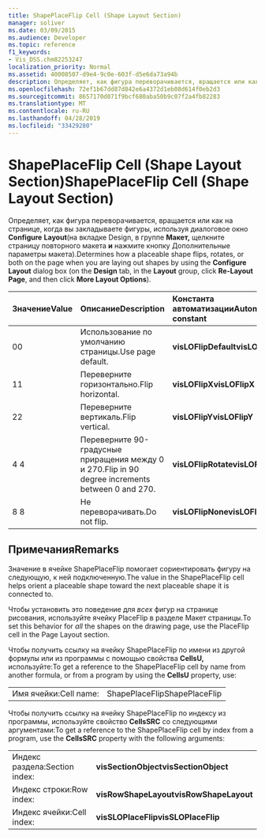 ```yaml
---
title: ShapePlaceFlip Cell (Shape Layout Section)
manager: soliver
ms.date: 03/09/2015
ms.audience: Developer
ms.topic: reference
f1_keywords:
- Vis_DSS.chm82253247
localization_priority: Normal
ms.assetid: 40008507-d9e4-9c0e-603f-d5e6da73a94b
description: Определяет, как фигура переворачивается, вращается или как на странице, когда вы закладываете фигуры, используя диалоговое окно Configure Layout (на вкладке Дизайн, в группе Макет, щелкните Re-Layout Страницу, а затем нажмите кнопку Дополнительные параметры макета).
ms.openlocfilehash: 72ef1b67dd87d842e6a4372d1eb08d614f0eb2d3
ms.sourcegitcommit: 8657170d071f9bcf680aba50b9c07f2a4fb82283
ms.translationtype: MT
ms.contentlocale: ru-RU
ms.lasthandoff: 04/28/2019
ms.locfileid: "33429280"
---
```

# <a name="shapeplaceflip-cell-shape-layout-section"></a><span data-ttu-id="f1deb-103">ShapePlaceFlip Cell (Shape Layout Section)</span><span class="sxs-lookup"><span data-stu-id="f1deb-103">ShapePlaceFlip Cell (Shape Layout Section)</span></span>

<span data-ttu-id="f1deb-104">Определяет, как фигура переворачивается, вращается или как на странице, когда вы закладываете фигуры, используя  диалоговое окно **Configure** **Layout**(на вкладке Design, в группе **Макет,** щелкните страницу повторного макета **и** нажмите кнопку Дополнительные параметры макета).</span><span class="sxs-lookup"><span data-stu-id="f1deb-104">Determines how a placeable shape flips, rotates, or both on the page when you are laying out shapes by using the **Configure Layout** dialog box (on the **Design** tab, in the **Layout** group, click **Re-Layout Page**, and then click **More Layout Options**).</span></span>
  
|<span data-ttu-id="f1deb-105">**Значение**</span><span class="sxs-lookup"><span data-stu-id="f1deb-105">**Value**</span></span>|<span data-ttu-id="f1deb-106">**Описание**</span><span class="sxs-lookup"><span data-stu-id="f1deb-106">**Description**</span></span>|<span data-ttu-id="f1deb-107">**Константа автоматизации**</span><span class="sxs-lookup"><span data-stu-id="f1deb-107">**Automation constant**</span></span>|
|:-----|:-----|:-----|
|<span data-ttu-id="f1deb-108">0</span><span class="sxs-lookup"><span data-stu-id="f1deb-108">0</span></span>  <br/> |<span data-ttu-id="f1deb-109">Использование по умолчанию страницы.</span><span class="sxs-lookup"><span data-stu-id="f1deb-109">Use page default.</span></span>  <br/> |<span data-ttu-id="f1deb-110">**visLOFlipDefault**</span><span class="sxs-lookup"><span data-stu-id="f1deb-110">**visLOFlipDefault**</span></span> <br/> |
|<span data-ttu-id="f1deb-111">1</span><span class="sxs-lookup"><span data-stu-id="f1deb-111">1</span></span>  <br/> |<span data-ttu-id="f1deb-112">Переверните горизонтально.</span><span class="sxs-lookup"><span data-stu-id="f1deb-112">Flip horizontal.</span></span>  <br/> |<span data-ttu-id="f1deb-113">**visLOFlipX**</span><span class="sxs-lookup"><span data-stu-id="f1deb-113">**visLOFlipX**</span></span> <br/> |
|<span data-ttu-id="f1deb-114">2</span><span class="sxs-lookup"><span data-stu-id="f1deb-114">2</span></span>  <br/> |<span data-ttu-id="f1deb-115">Переверните вертикаль.</span><span class="sxs-lookup"><span data-stu-id="f1deb-115">Flip vertical.</span></span>  <br/> |<span data-ttu-id="f1deb-116">**visLOFlipY**</span><span class="sxs-lookup"><span data-stu-id="f1deb-116">**visLOFlipY**</span></span> <br/> |
|<span data-ttu-id="f1deb-117">4 </span><span class="sxs-lookup"><span data-stu-id="f1deb-117">4</span></span>  <br/> |<span data-ttu-id="f1deb-118">Переверните 90-градусные приращения между 0 и 270.</span><span class="sxs-lookup"><span data-stu-id="f1deb-118">Flip in 90 degree increments between 0 and 270.</span></span>  <br/> |<span data-ttu-id="f1deb-119">**visLOFlipRotate**</span><span class="sxs-lookup"><span data-stu-id="f1deb-119">**visLOFlipRotate**</span></span> <br/> |
|<span data-ttu-id="f1deb-120">8 </span><span class="sxs-lookup"><span data-stu-id="f1deb-120">8</span></span>  <br/> |<span data-ttu-id="f1deb-121">Не переворачивать.</span><span class="sxs-lookup"><span data-stu-id="f1deb-121">Do not flip.</span></span>  <br/> |<span data-ttu-id="f1deb-122">**visLOFlipNone**</span><span class="sxs-lookup"><span data-stu-id="f1deb-122">**visLOFlipNone**</span></span> <br/> |
   
## <a name="remarks"></a><span data-ttu-id="f1deb-123">Примечания</span><span class="sxs-lookup"><span data-stu-id="f1deb-123">Remarks</span></span>

<span data-ttu-id="f1deb-124">Значение в ячейке ShapePlaceFlip помогает сориентировать фигуру на следующую, к ней подключенную.</span><span class="sxs-lookup"><span data-stu-id="f1deb-124">The value in the ShapePlaceFlip cell helps orient a placeable shape toward the next placeable shape it is connected to.</span></span>
  
<span data-ttu-id="f1deb-125">Чтобы установить это поведение для  *всех*  фигур на странице рисования, используйте ячейку PlaceFlip в разделе Макет страницы.</span><span class="sxs-lookup"><span data-stu-id="f1deb-125">To set this behavior for  *all*  the shapes on the drawing page, use the PlaceFlip cell in the Page Layout section.</span></span> 
  
<span data-ttu-id="f1deb-126">Чтобы получить ссылку на ячейку ShapePlaceFlip по имени из другой формулы или из программы с помощью свойства **CellsU,** используйте:</span><span class="sxs-lookup"><span data-stu-id="f1deb-126">To get a reference to the ShapePlaceFlip cell by name from another formula, or from a program by using the **CellsU** property, use:</span></span> 
  
|||
|:-----|:-----|
|<span data-ttu-id="f1deb-127">Имя ячейки:</span><span class="sxs-lookup"><span data-stu-id="f1deb-127">Cell name:</span></span>  <br/> |<span data-ttu-id="f1deb-128">ShapePlaceFlip</span><span class="sxs-lookup"><span data-stu-id="f1deb-128">ShapePlaceFlip</span></span>  <br/> |
   
<span data-ttu-id="f1deb-129">Чтобы получить ссылку на ячейку ShapePlaceFlip по индексу из программы, используйте свойство **CellsSRC** со следующими аргументами:</span><span class="sxs-lookup"><span data-stu-id="f1deb-129">To get a reference to the ShapePlaceFlip cell by index from a program, use the **CellsSRC** property with the following arguments:</span></span> 
  
|||
|:-----|:-----|
|<span data-ttu-id="f1deb-130">Индекс раздела:</span><span class="sxs-lookup"><span data-stu-id="f1deb-130">Section index:</span></span>  <br/> |<span data-ttu-id="f1deb-131">**visSectionObject**</span><span class="sxs-lookup"><span data-stu-id="f1deb-131">**visSectionObject**</span></span> <br/> |
|<span data-ttu-id="f1deb-132">Индекс строки:</span><span class="sxs-lookup"><span data-stu-id="f1deb-132">Row index:</span></span>  <br/> |<span data-ttu-id="f1deb-133">**visRowShapeLayout**</span><span class="sxs-lookup"><span data-stu-id="f1deb-133">**visRowShapeLayout**</span></span> <br/> |
|<span data-ttu-id="f1deb-134">Индекс ячейки:</span><span class="sxs-lookup"><span data-stu-id="f1deb-134">Cell index:</span></span>  <br/> |<span data-ttu-id="f1deb-135">**visSLOPlaceFlip**</span><span class="sxs-lookup"><span data-stu-id="f1deb-135">**visSLOPlaceFlip**</span></span> <br/> |
   

